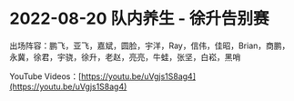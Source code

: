 # 2022-08-20 队内养生 - 徐升告别赛

出场阵容：鹏飞，亚飞，嘉斌，圆脸，宇洋，Ray，信伟，佳昭，Brian，商鹏，永冀，徐君，宇骁，徐升，老赵，亮亮，牛蛙，张坚，白崧，黑哨

YouTube Videos：[https://youtu.be/uVgjs1S8ag4](https://youtu.be/uVgjs1S8ag4)
